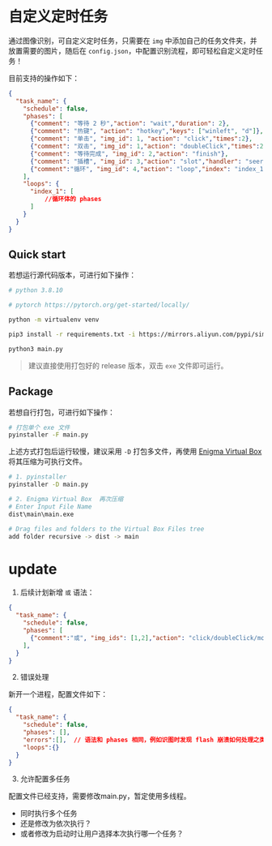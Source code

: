 # 自定义定时任务

通过图像识别，可自定义定时任务，只需要在 `img` 中添加自己的任务文件夹，并放置需要的图片，随后在 `config.json`，中配置识别流程，即可轻松自定义定时任务！

目前支持的操作如下：

```json
{
  "task_name": {
    "schedule": false,
    "phases": [
      {"comment": "等待 2 秒","action": "wait","duration": 2},
      {"comment": "热键", "action": "hotkey","keys": ["winleft", "d"]},
      {"comment": "单击", "img_id": 1, "action": "click","times":2},
      {"comment": "双击", "img_id": 1,"action": "doubleClick","times":2},
      {"comment": "等待完成", "img_id": 2,"action": "finish"},
      {"comment": "插槽", "img_id": 3,"action": "slot","handler": "seer_login"},
      {"comment":"循环", "img_id": 4,"action": "loop","index": "index_1","times":2}
    ],
    "loops": {
      "index_1": [
          //循环体的 phases
      ]
    }
  }
}

```
## Quick start

若想运行源代码版本，可进行如下操作：

```sh
# python 3.8.10

# pytorch https://pytorch.org/get-started/locally/

python -m virtualenv venv

pip3 install -r requirements.txt -i https://mirrors.aliyun.com/pypi/simple/

python3 main.py
```

> 建议直接使用打包好的 release 版本，双击 `exe` 文件即可运行。

## Package

若想自行打包，可进行如下操作：

```sh
# 打包单个 exe 文件
pyinstaller -F main.py
```

上述方式打包后运行较慢，建议采用 `-D` 打包多文件，再使用 [Enigma Virtual Box](https://enigmaprotector.com/en/downloads.html) 将其压缩为可执行文件。

```sh
# 1. pyinstaller
pyinstaller -D main.py

# 2. Enigma Virtual Box  再次压缩
# Enter Input File Name
dist\main\main.exe

# Drag files and folders to the Virtual Box Files tree
add folder recursive -> dist -> main
```

# update

1. 后续计划新增 `或` 语法：

```json
{
  "task_name": {
    "schedule": false,
    "phases": [
      {"comment":"或", "img_ids": [1,2],"action": "click/doubleClick/move/finish","index": "index_1","times":2}
    ],
  }
}
```
2. 错误处理

新开一个进程，配置文件如下：

```json
{
  "task_name": {
    "schedule": false,
    "phases": [],
    "errors":[],  // 语法和 phases 相同，例如识图时发现 flash 崩溃如何处理之类的
    "loops":{}
  }
}

```

3. 允许配置多任务

配置文件已经支持，需要修改main.py，暂定使用多线程。

- 同时执行多个任务
- 还是修改为依次执行？
- 或者修改为启动时让用户选择本次执行哪一个任务？